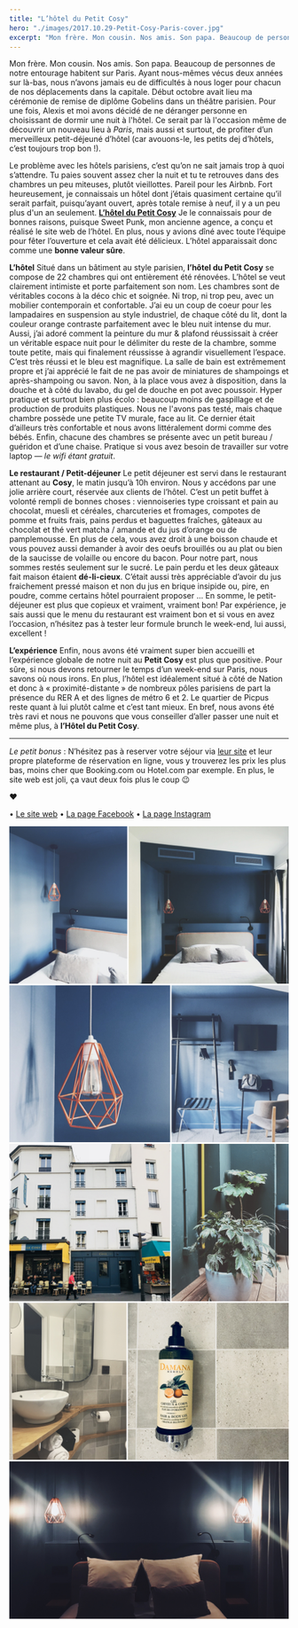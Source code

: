 ```yaml
---
title: "L’hôtel du Petit Cosy"
hero: "./images/2017.10.29-Petit-Cosy-Paris-cover.jpg"
excerpt: "Mon frère. Mon cousin. Nos amis. Son papa. Beaucoup de personnes de notre entourage habitent sur Paris. Ayant nous-mêmes vécus deux années sur là-bas, nous n’avons jamais eu de difficultés à nous loger pour chacun de nos déplacements dans la capitale. Début octobre avait lieu ma cérémonie de remise de diplôme Gobelins dans un théâtre"
---
```

Mon frère. Mon cousin. Nos amis. Son papa. Beaucoup de personnes de notre entourage habitent sur Paris. Ayant nous-mêmes vécus deux années sur là-bas, nous n’avons jamais eu de difficultés à nous loger pour chacun de nos déplacements dans la capitale. Début octobre avait lieu ma cérémonie de remise de diplôme Gobelins dans un théâtre parisien. Pour une fois, Alexis et moi avons décidé de ne déranger personne en choisissant de dormir une nuit à l'hôtel. Ce serait par là l'occasion même de découvrir un nouveau lieu à _Paris_, mais aussi et surtout, de profiter d’un merveilleux petit-déjeuné d’hôtel (car avouons-le, les petits dej d’hôtels, c’est toujours trop bon !).

Le problème avec les hôtels parisiens, c’est qu’on ne sait jamais trop à quoi s’attendre. Tu paies souvent assez cher la nuit et tu te retrouves dans des chambres un peu miteuses, plutôt vieillottes. Pareil pour les Airbnb. Fort heureusement, je connaissais un hôtel dont j’étais quasiment certaine qu’il serait parfait, puisqu’ayant ouvert, après totale remise à neuf, il y a un peu plus d'un an seulement. **[L’hôtel du Petit Cosy](https://www.lepetitcosyhotel.com/)** Je le connaissais pour de bonnes raisons, puisque Sweet Punk, mon ancienne agence, a conçu et réalisé le site web de l’hôtel. En plus, nous y avions dîné avec toute l’équipe pour fêter l’ouverture et cela avait été délicieux. L’hôtel apparaissait donc comme une **bonne valeur sûre**.

**L’hôtel**
Situé dans un bâtiment au style parisien, **l’hôtel du Petit Cosy** se compose de 22 chambres qui ont entièrement été rénovées. L’hôtel se veut clairement intimiste et porte parfaitement son nom. Les chambres sont de véritables cocons à la déco chic et soignée. Ni trop, ni trop peu, avec un mobilier contemporain et confortable. J’ai eu un coup de coeur pour les lampadaires en suspension au style industriel, de chaque côté du lit, dont la couleur orange contraste parfaitement avec le bleu nuit intense du mur. Aussi, j’ai adoré comment la peinture du mur & plafond réussissait à créer un véritable espace nuit pour le délimiter du reste de la chambre, somme toute petite, mais qui finalement réussisse à agrandir visuellement l’espace. C’est très réussi et le bleu est magnifique. La salle de bain est extrêmement propre et j’ai apprécié le fait de ne pas avoir de miniatures de shampoings et après-shampoing ou savon. Non, à la place vous avez à disposition, dans la douche et à côté du lavabo, du gel de douche en pot avec poussoir. Hyper pratique et surtout bien plus écolo : beaucoup moins de gaspillage et de production de produits plastiques. Nous ne l'avons pas testé, mais chaque chambre possède une petite TV murale, face au lit. Ce dernier était d’ailleurs très confortable et nous avons littéralement dormi comme des bébés. Enfin, chacune des chambres se présente avec un petit bureau / guéridon et d’une chaise. Pratique si vous avez besoin de travailler sur votre laptop — _le wifi étant gratuit_.

**Le restaurant / Petit-déjeuner**
Le petit déjeuner est servi dans le restaurant attenant au **Cosy**, le matin jusqu’à 10h environ. Nous y accédons par une jolie arrière court, réservée aux clients de l’hôtel. C’est un petit buffet à volonté rempli de bonnes choses : viennoiseries type croissant et pain au chocolat, muesli et céréales, charcuteries et fromages, compotes de pomme et fruits frais, pains perdus et baguettes fraîches, gâteaux au chocolat et thé vert matcha / amande et du jus d’orange ou de pamplemousse. En plus de cela, vous avez droit à une boisson chaude et vous pouvez aussi demander à avoir des oeufs brouillés ou au plat ou bien de la saucisse de volaille ou encore du bacon.
Pour notre part, nous sommes restés seulement sur le sucré. Le pain perdu et les deux gâteaux fait maison étaient **dé-li-cieux**. C’était aussi très appréciable d’avoir du jus fraichement pressé maison et non du jus en brique insipide ou, pire, en poudre, comme certains hôtel pourraient proposer ... En somme, le petit-déjeuner est plus que copieux et vraiment, vraiment bon! Par expérience, je sais aussi que le menu du restaurant est vraiment bon et si vous en avez l’occasion, n’hésitez pas à tester leur formule brunch le week-end, lui aussi, excellent !

**L’expérience**
Enfin, nous avons été vraiment super bien accueilli et l’expérience globale de notre nuit au **Petit Cosy** est plus que positive. Pour sûre, si nous devons retourner le temps d’un week-end sur Paris, nous savons où nous irons. En plus, l’hôtel est idéalement situé à côté de Nation et donc à « proximité-distante » de nombreux pôles parisiens de part la présence du RER A et des lignes de métro 6 et 2. Le quartier de Picpus reste quant à lui plutôt calme et c’est tant mieux. En bref, nous avons été très ravi et nous ne pouvons que vous conseiller d’aller passer une nuit et même plus, à **l’Hôtel du Petit Cosy**.

---

_Le petit bonus_ : N’hésitez pas à reserver votre séjour via [leur site](https://www.lepetitcosyhotel.com/) et leur propre plateforme de réservation en ligne, vous y trouverez les prix les plus bas, moins cher que Booking.com ou Hotel.com par exemple. En plus, le site web est joli, ça vaut deux fois plus le coup 😉

**♥**

• [Le site web](https://www.lepetitcosyhotel.com/)
• [La page Facebook](https://www.facebook.com/LE-COSY-1182454788435263/?fref=ts/)
• [La page Instagram](https://www.instagram.com/lepetitcosyhotel/)

<div class="gallery">
<img alt="2017.10.29-Petit-Cosy-Paris-02.jpg" src="./images/2017.10.29-Petit-Cosy-Paris-02.jpg">
<img alt="2017.10.29-Petit-Cosy-Paris-03.jpg" src="./images/2017.10.29-Petit-Cosy-Paris-03.jpg">
<img alt="2017.10.29-Petit-Cosy-Paris-05.jpg" src="./images/2017.10.29-Petit-Cosy-Paris-05.jpg">
<img alt="2017.10.29-Petit-Cosy-Paris-04.jpg" src="./images/2017.10.29-Petit-Cosy-Paris-04.jpg">
<img alt="2017.10.29-Petit-Cosy-Paris-01.jpg" src="./images/2017.10.29-Petit-Cosy-Paris-01.jpg">
</div>

